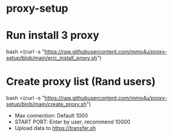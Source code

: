 # proxy-setup

# Run install 3 proxy
bash <(curl -s "https://raw.githubusercontent.com/mmo4u/proxy-setup/blob/main/eric_install_proxy.sh")

# Create proxy list (Rand users)
bash <(curl -s "https://raw.githubusercontent.com/mmo4u/proxy-setup/blob/main/create_proxy.sh")

* Max connection: Default 1000
* START PORT: Enter by user, recommend 10000
* Upload data to https://transfer.sh
